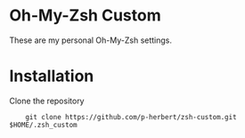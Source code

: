 # Oh-My-Zsh Custom

These are my personal Oh-My-Zsh settings.

# Installation

Clone the repository

        git clone https://github.com/p-herbert/zsh-custom.git $HOME/.zsh_custom
